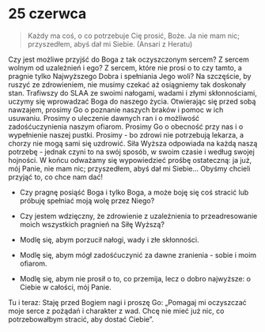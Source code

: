 
# 25 czerwca

> Każdy ma coś, o co potrzebuje Cię prosić, Boże. Ja nie mam nic; przyszedłem, abyś dał mi Siebie. (Ansari z Heratu)

Czy jest możliwe przyjść do Boga z tak oczyszczonym sercem? Z sercem wolnym od uzależnień i ego? Z sercem, które nie prosi o to czy tamto, a pragnie tylko Najwyższego Dobra i spełniania Jego woli? Na szczęście, by ruszyć ze zdrowieniem, nie musimy czekać aż osiągniemy tak doskonały stan. Trafiwszy do SLAA ze swoimi nałogami, wadami i złymi skłonnościami, uczymy się wprowadzać Boga do naszego życia. Otwierając się przed sobą nawzajem, prosimy Go o poznanie naszych braków i pomoc w ich usuwaniu. Prosimy o uleczenie dawnych ran i o możliwość zadośćuczynienia naszym ofiarom. Prosimy Go o obecność przy nas i o wypełnienie naszej pustki. Prosimy - bo zdrowi nie potrzebują lekarza, a chorzy nie mogą sami się uzdrowić. Siła Wyższa odpowiada na każdą naszą potrzebę - jednak czyni to na swój sposób, w swoim czasie i według swojej hojności. W końcu odważamy się wypowiedzieć prośbę ostateczną: ja już, mój Panie, nie mam nic; przyszedłem, abyś dał mi Siebie... Obyśmy chcieli przyjąć to, co chce nam dać!

- Czy pragnę posiąść Boga i tylko Boga, a może boję się coś stracić lub próbuję spełniać moją wolę przez Niego?
- Czy jestem wdzięczny, że zdrowienie z uzależnienia to przeadresowanie moich wszystkich pragnień na Siłę Wyższą?

- Modlę się, abym porzucił nałogi, wady i złe skłonności.
- Modlę się, abym mógł zadośćuczynić za dawne zranienia - sobie i moim ofiarom.
- Modlę się, abym nie prosił o to, co przemija, lecz o dobro najwyższe: o Ciebie w całości, mój Panie.

Tu i teraz: Staję przed Bogiem nagi i proszę Go: „Pomagaj mi oczyszczać moje serce z pożądań i charakter z wad. Chcę nie mieć już nic, co potrzebowałbym stracić, aby dostać Ciebie”.

